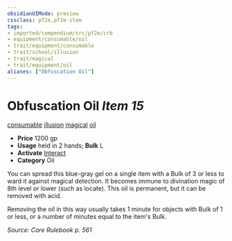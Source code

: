 ```yaml
---
obsidianUIMode: preview
cssclass: pf2e,pf2e-item
tags:
- imported/compendium/src/pf2e/crb
- equipment/consumable/oil
- trait/equipment/consumable
- trait/school/illusion
- trait/magical
- trait/equipment/oil
aliases: ["Obfuscation Oil"]
---
```

# Obfuscation Oil *Item 15*  
[consumable](consumable.md)  [illusion](illusion.md)  [magical](magical.md)  [oil](oil.md)  

- **Price** 1200 gp
- **Usage** held in 2 hands; **Bulk** L
- **Activate** [Interact](interact.md)
- **Category** Oil

You can spread this blue-gray gel on a single item with a Bulk of 3 or less to ward it against magical detection. It becomes immune to divination magic of 8th level or lower (such as locate). This oil is permanent, but it can be removed with acid.

Removing the oil in this way usually takes 1 minute for objects with Bulk of 1 or less, or a number of minutes equal to the item's Bulk.

*Source: Core Rulebook p. 561*